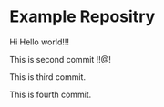 # Example Repositry
Hi Hello world!!!

This is second commit !!@!

This is third commit.

This is fourth commit.